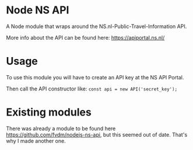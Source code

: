 # Node NS API
A Node module that wraps around the NS.nl-Public-Travel-Information API.

More info about the API can be found here:
https://apiportal.ns.nl/

# Usage
To use this module you will have to create an API key at the NS API Portal.

Then call the API constructor like: `const api = new API('secret_key');`

# Existing modules
There was already a module to be found here https://github.com/fvdm/nodejs-ns-api, but this seemed out of date. That's why I made another one.
